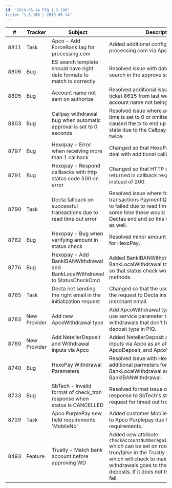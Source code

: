 ```yaml
--- 
id: "2019-05-14_PIQ_1.3.100"
title: "1.3.100 | 2019-05-14"
--- 
```



| #    | Tracker      | Subject                                                                      | Description                                                                                                                                                                                                                                                     |
|------|--------------|------------------------------------------------------------------------------|-----------------------------------------------------------------------------------------------------------------------------------------------------------------------------------------------------------------------------------------------------------------|
| 8811 | Task         | Apco - Add ForceBank tag for processing.com                                  | Added additional configuration for   processing.com via Apco.                                                                                                                                                                                                   |
| 8806 | Bug          | ES search template should have right date formate to   match tx correctly    | Resolved issue with date format for   search in the approve section.                                                                                                                                                                                            |
| 8805 | Bug          | Account name not sent on authorize                                           | Resolved additional issues in   relation to ticket 8615 from last weeks release with account name not being   sent.                                                                                                                                             |
| 8803 | Bug          | Callpay withdrawal bug when automatic approval is set   to 0 seconds         | Resolved issue where automatic   approval time is set to 0 or omitted for Callpay. This caused the tx to end   up in `PROCESSING` state due to the Callpay API being called twice.                                                                              |
| 8797 | Bug          | Hexopay - Error when receiving more than 1 callback                          | Changed so that HexoPay integration   can deal with additional callbacks.                                                                                                                                                                                       |
| 8791 | Bug          | Hexopay - Respond callbacks with http status code 500   on error             | Changed so that HTTP status code   500 is returned in callback responses on error instead of 200.                                                                                                                                                               |
| 8790 | Task         | Decta fallback on successful transactions due to read   time out error       | Resolved issue where for Decta   transactions PaymentIQ set transactions to failed due to read timeout error.   After some time these would be successful on Dectas end and so this is now   checked for as well.                                               |
| 8782 | Bug          | Hexopay - Bug when verifying amount in status check                          | Resolved minor amount verification   bug for HexoPay.                                                                                                                                                                                                             |
| 8776 | Bug          | Hexopay - Add BankIBANWithdrawal and   BankLocalWithdrawal to StatusCheckCmd | Added BankIBANWithdrawal and   BankLocalWithdrawal to StatusCheckCmd so that status check works for these   methods.                                                                                                                                            |
| 8765 | Task         | Decta not sending the right email in the   initialization request            | Changed so that the user email is   sent in the request to Decta instead of the merchant email.                                                                                                                                                                 |
| 8763 | New Provider | Add new ApcoWithdrawal type                                                  | Add ApcoWithdrawal type to be able   to use service parameter to perform withdrawals that don't have a specific   deposit type in PIQ.                                                                                                                          |
| 8760 | New Provider | Add NetellerDeposit and Withdrawal inputs via Apco                           | Added NetellerDeposit and   Withdrawal inputs via Apco as an alternative to ApcoDeposit, and   ApcoWithdrawal.                                                                                                                                                  |
| 8740 | Bug          | HexoPay Withdrawal Parameters                                                | Resolved issue with HexoPay   requiering additional parmeters for BankLocalWithdrawal and   BankIBANWithdrawal.                                                                                                                                                 |
| 8733 | Bug          | SbTech - Invalid format of check_tran response when   status is CANCELLED    | Resolved format issue on PaymentIQs   response to SbTech's status check request for timed out transactions.                                                                                                                                                     |
| 8729 | Task         | Apco PurplePay new field requirements 'MobileNo'                             | Added customer MobileNo field in   request to Apco Purplepay due to new requirements.                                                                                                                                                                           |
| 8493 | Feature      | Trustly - Match bank account before approving WD                             | Added new attribute   `checkAccountNumberAgainstUserPspAccount` which can be set on root level to true/false in   the Trustly configuration file which will check to make sure withdrawals goes   to the same account as deposits. If it does not the transaction will fail. |